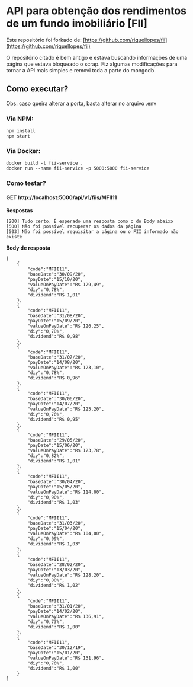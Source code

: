 # API para obtenção dos rendimentos de um fundo imobiliário [FII]
Este repositório foi forkado de: [https://github.com/riquellopes/fii](https://github.com/riquellopes/fii)

O repositório citado é bem antigo e estava buscando informações de uma página que estava bloqueado o scrap. Fiz algumas modificações para tornar a API mais simples e removi toda a parte do mongodb.

## Como executar?

Obs: caso queira alterar a porta, basta alterar no arquivo .env

### Via NPM:
```shell
npm install
npm start
```

### Via Docker:
```shell
docker build -t fii-service .
docker run --name fii-service -p 5000:5000 fii-service
```

### Como testar?

#### GET http://localhost:5000/api/v1/fiis/MFII11

**Respostas**

```
[200] Tudo certo. É esperado uma resposta como o do Body abaixo
[500] Não foi possível recuperar os dados da página
[503] Não foi possível requisitar a página ou o FII informado não existe
```

**Body de resposta**
```
[
	{
		"code":"MFII11",
		"baseDate":"30/09/20",
		"payDate":"15/10/20",
		"valueOnPayDate":"R$ 129,49",
		"diy":"0,78%",
		"dividend":"R$ 1,01"
	},
	{
		"code":"MFII11",
		"baseDate":"31/08/20",
		"payDate":"15/09/20",
		"valueOnPayDate":"R$ 126,25",
		"diy":"0,78%",
		"dividend":"R$ 0,98"
	},
	{
		"code":"MFII11",
		"baseDate":"31/07/20",
		"payDate":"14/08/20",
		"valueOnPayDate":"R$ 123,10",
		"diy":"0,78%",
		"dividend":"R$ 0,96"
	},
	{
		"code":"MFII11",
		"baseDate":"30/06/20",
		"payDate":"14/07/20",
		"valueOnPayDate":"R$ 125,20",
		"diy":"0,76%",
		"dividend":"R$ 0,95"
	},
	{
		"code":"MFII11",
		"baseDate":"29/05/20",
		"payDate":"15/06/20",
		"valueOnPayDate":"R$ 123,78",
		"diy":"0,82%",
		"dividend":"R$ 1,01"
	},
	{
		"code":"MFII11",
		"baseDate":"30/04/20",
		"payDate":"15/05/20",
		"valueOnPayDate":"R$ 114,00",
		"diy":"0,90%",
		"dividend":"R$ 1,03"
	},
	{
		"code":"MFII11",
		"baseDate":"31/03/20",
		"payDate":"15/04/20",
		"valueOnPayDate":"R$ 104,00",
		"diy":"0,99%",
		"dividend":"R$ 1,03"
	},
	{
		"code":"MFII11",
		"baseDate":"28/02/20",
		"payDate":"13/03/20",
		"valueOnPayDate":"R$ 128,20",
		"diy":"0,80%",
		"dividend":"R$ 1,02"
	},
	{
		"code":"MFII11",
		"baseDate":"31/01/20",
		"payDate":"14/02/20",
		"valueOnPayDate":"R$ 136,91",
		"diy":"0,73%",
		"dividend":"R$ 1,00"
	},
	{
		"code":"MFII11",
		"baseDate":"30/12/19",
		"payDate":"15/01/20",
		"valueOnPayDate":"R$ 131,96",
		"diy":"0,76%",
		"dividend":"R$ 1,00"
	}
]
```
